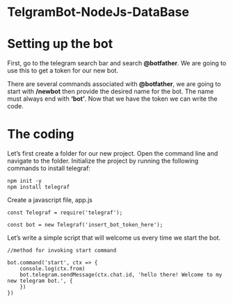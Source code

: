# TelgramBot-NodeJs-DataBase
 
# Setting up the bot

First, go to the telegram search bar and search **@botfather**. 
We are going to use this to get a token for our new bot.

There are several commands associated with **@botfather**, we are going to start with **/newbot** then provide the desired name for the bot. The name must always end with **‘bot’**. Now that we have the token we can write the code.

# The coding

Let’s first create a folder for our new project. 
Open the command line and navigate to the folder. 
Initialize the project by running the following commands to install telegraf:

```
npm init -y
npm install telegraf

```

Create a javascript file, app.js

```
const Telegraf = require('telegraf');

const bot = new Telegraf('insert_bot_token_here');
```
Let’s write a simple script that will welcome us every time we start the bot.
```
//method for invoking start command
 
bot.command('start', ctx => {
    console.log(ctx.from)
    bot.telegram.sendMessage(ctx.chat.id, 'hello there! Welcome to my new telegram bot.', {
    })
})
```
